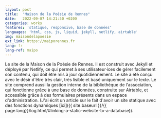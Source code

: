 ```yaml
---
layout: post
title:  "Maison de la Poésie de Rennes"
date:   2022-09-07 14:21:50 +0200
categories: works
features: 'statique, responsive, base de données'
languages: 'html, css, js, liquid, jekyll, netlify, airtable'
img: maisondelapoesie
ext_link: https://maiporennes.fr
lang: fr
lang-ref: maipo
---
```

Le site de la Maison de la Poésie de Rennes. Il est construit avec Jekyll et déployé par Netlify, ce qui permet à ses utilisateur&middot;ices de gérer facilement son contenu, qui doit être mis à jour quotidiennement. Le site a été conçu avec le désir d'être très clair, très lisible et basé uniquement sur le texte. Le site comprend aussi la gestion interne de la bibliothèque de l'association, qui fonctionne grâce à une base de données, construite sur Airtable, et accessible grâce à des formulaires présents dans un espace d'administration. (J'ai écrit un article sur le fait d'avoir un site statique avec des fonctions dynamiques [ici]({{ site.baseurl }}/{{ page.lang}}/log.html/#linking-a-static-website-to-a-database)).
